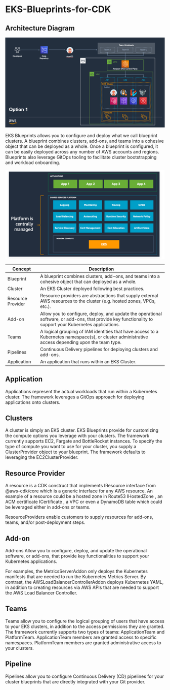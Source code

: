 # EKS-Blueprints-for-CDK
## Architecture Diagram
![Architecture for EKS Blueprints](./Images/EKS.png)

EKS Blueprints allows you to configure and deploy what we call blueprint clusters. A blueprint combines clusters, add-ons, and teams into a cohesive object that can be deployed as a whole. Once a blueprint is configured, it can be easily deployed across any number of AWS accounts and regions. Blueprints also leverage GitOps tooling to facilitate cluster bootstrapping and workload onboarding.

![Architecture for EKS Blueprints](./Images/EKS_2.png)

| Concept | Description |
| --- | --- |
| Blueprint | A blueprint combines clusters, add-ons, and teams into a cohesive object that can deployed as a whole. |
| Cluster | An EKS Cluster deployed following best practices. |
| Resource Provider | Resource providers are abstractions that supply external AWS resources to the cluster (e.g. hosted zones, VPCs, etc.). |
| Add-on | Allow you to configure, deploy, and update the operational software, or add-ons, that provide key functionality to support your Kubernetes applications. |
| Teams | A logical grouping of IAM identities that have access to a Kubernetes namespace(s), or cluster administrative access depending upon the team type. |
| Pipelines | Continuous Delivery pipelines for deploying clusters and add-ons. |
| Application | An application that runs within an EKS Cluster. |

## Application
Applications represent the actual workloads that run within a Kubernetes cluster. The framework leverages a GitOps approach for deploying applications onto clusters.

## Clusters
A cluster is simply an EKS cluster. EKS Blueprints provide for customizing the compute options you leverage with your clusters. The framework currently supports EC2, Fargate and BottleRocket instances. To specify the type of compute you want to use for your cluster, you supply a ClusterProvider object to your blueprint. The framework defaults to leveraging the EC2ClusterProvider.

## Resource Provider

A resource is a CDK construct that implements IResource interface from @aws-cdk/core which is a generic interface for any AWS resource. An example of a resource could be a hosted zone in Route53 IHostedZone , an ACM certificate ICertificate , a VPC or even a DynamoDB table  which could be leveraged either in add-ons or teams.

ResourceProviders enable customers to supply resources for add-ons, teams, and/or post-deployment steps.

## Add-on

Add-ons Allow you to configure, deploy, and update the operational software, or add-ons, that provide key functionalities to support your Kubernetes applications.

For examples, the MetricsServerAddon only deploys the Kubernetes manifests that are needed to run the Kubernetes Metrics Server. By contrast, the AWSLoadBalancerControllerAddon deploys Kubernetes YAML, in addition to creating resources via AWS APIs that are needed to support the AWS Load Balancer Controller.

## Teams

Teams allow you to configure the logical grouping of users that have access to your EKS clusters, in addition to the access permissions they are granted. The framework currently supports two types of teams: ApplicationTeam and PlatformTeam. ApplicationTeam members are granted access to specific namespaces. PlatformTeam members are granted administrative access to your clusters.

## Pipeline

Pipelines allow you to configure Continuous Delivery (CD) pipelines for your cluster blueprints that are directly integrated with your Git provider.

